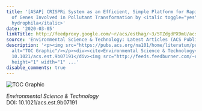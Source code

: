 ```yaml
---
title: '[ASAP] CRISPRi System as an Efficient, Simple Platform for Rapid Identification
  of Genes Involved in Pollutant Transformation by <italic toggle="yes">Aeromonas
  hydrophila</italic>'
date: '2020-03-05'
linkTitle: http://feedproxy.google.com/~r/acs/esthag/~3/5TZdgdPX9mU/acs.est.9b07191
source: 'Environmental Science & Technology: Latest Articles (ACS Publications)'
description: '<p><img src="https://pubs.acs.org/na101/home/literatum/publisher/achs/journals/content/esthag/0/esthag.ahead-of-print/acs.est.9b07191/20200305/images/medium/es9b07191_0007.gif"
  alt="TOC Graphic"/></p><div><cite>Environmental Science & Technology</cite></div><div>DOI:
  10.1021/acs.est.9b07191</div><img src="http://feeds.feedburner.com/~r/acs/esthag/~4/5TZdgdPX9mU"
  height="1" width="1" ...'
disable_comments: true
---
```

<p><img src="https://pubs.acs.org/na101/home/literatum/publisher/achs/journals/content/esthag/0/esthag.ahead-of-print/acs.est.9b07191/20200305/images/medium/es9b07191_0007.gif" alt="TOC Graphic"/></p><div><cite>Environmental Science & Technology</cite></div><div>DOI: 10.1021/acs.est.9b07191</div><img src="http://feeds.feedburner.com/~r/acs/esthag/~4/5TZdgdPX9mU" height="1" width="1" ...